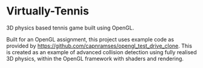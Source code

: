 # Virtually-Tennis
3D physics based tennis game built using OpenGL.

Built for an OpenGL assignment, this project uses example code as provided by https://github.com/capnramses/opengl_test_drive_clone.
This is created as an example of advanced collision detection using fully realised 3D physics, within the OpenGL framework with shaders and rendering.
